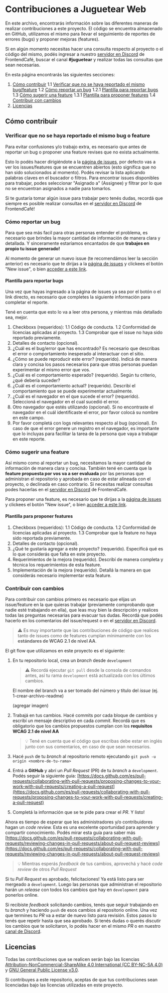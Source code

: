 # Contribuciones a Juguetear Web

En este archivo, encontrarás información sobre las diferentes maneras de realizar contribuciones a este proyecto. El código se encuentra almacenado en GitHub, utilizamos el mismo para llevar el seguimiento de reportes de errores (bugs) y proponer mejoras (features).

Si en algún momento necesitas hacer una consulta respecto al proyecto o el código del mismo, podés ingresar a nuestro [servidor en Discord](https://discord.com/invite/frontendcafe) de FrontendCafé, buscar el canal **#juguetear** y realizar todas las consultas que sean necesarias.

<!-- TODO Update link -->

En esta página encontrarás las siguientes secciones:

1. [Cómo contribuir](#cómo-contribuir)
   1.1 [Verificar que no se haya reportado el mismo bug/feature](#verificar-que-no-se-haya-reportado-el-mismo-bug-o-feature)
   1.2 [Cómo reportar un bug](#cómo-reportar-un-bug)
   1.2.1 [Plantilla para reportar bugs](#plantilla-para-reportar-bugs)
   1.3 [Cómo sugerir una feature](#cómo-sugerir-una-feature)
   1.3.1 [Plantilla para proponer features](#plantilla-para-proponer-features)
   1.4 [Contribuir con cambios](#contribuir-con-cambios)
2. [Licencias](#licencias)

## Cómo contribuir

### Verificar que no se haya reportado el mismo bug o feature

Para evitar confusiones y/o trabajo extra, es necesario que antes de reportar un bug o proponer una feature revises que no exista actualmente.

Esto lo podés hacer dirigiéndote a la [página de issues](https://github.com/Juguetear/juguetear-web/issues), por defecto vas a ver los issues/features que se encuentren abiertos (esto significa que no han sido solucionados al momento). Podés revisar la lista aplicando palabras claves en el buscador o filtros. Para encontrar issues disponibles para trabajar, podes seleccionar "Asignado a" (Assignee) y filtrar por lo que no se encuentran asignados a nadie para tomarlos.

Si te gustaría tomar algún issue para trabajar pero tenés dudas, recordá que siempre es posible realizar consultas en el [servidor en Discord](https://discord.com/invite/frontendcafe) de FrontendCafé!

### Cómo reportar un bug

Para que sea más facil para otras personas entender el problema, es necesario que brindes la mayor cantidad de información de manera clara y detallada. Y sinceramente estaríamos encantados de que **trabajes en propio tu issue generado!**

Al momento de generar un nuevo issue (te recomendámos leer la sección anterior) es necesario que te dirijas a la [página de issues](https://github.com/Juguetear/juguetear-web/issues) y clickees el botón "New issue", o bien [acceder a este link](https://github.com/Juguetear/juguetear-web/issues/new).

<!-- TODO Update direct link -->

#### Plantilla para reportar bugs

Una vez que hayas ingresado a la página de issues ya sea por el botón o el link directo, es necesario que completes la siguiente información para completar el reporte.

Tené en cuenta que esto lo va a leer otra persona, y mientras más detallado sea, mejor.

1. Checkboxs (requeridos):
   1.1 Código de conducta.
   1.2 Conformidad de licencias aplicadas al proyecto.
   1.3 Comprobar que el issue no haya sido reportado previamente.
2. Detalles de contacto (opcional).
3. ¿Cuál es el bug/error que has encontrado?
   Es necesario que describas el error o comportamiento inesperado al interactuar con el sitio.
4. ¿Cómo se puede reproducir este error? (requerido).
   Indicá de manera clara y concisa los pasos necesarios para que otras personas puedan experimentar el mismo error que vos.
5. ¿Cuál es el comportamiento esperado? (requerido).
   Según tu criterio, ¿qué debería suceder?
6. ¿Cuál es el comportamiento actual? (requerido).
   Describí el comportamiento que se puede experimentar actualmente.
7. ¿Cuál es el navegador en el que sucede el error? (requerido).
   Seleccioná el navegador en el cual sucedió el error.
8. Otro navegador que estés utilizando (opcional).
   Si no encontraste el navegador en el cuál identificaste el error, por favor colocá su nombre en este campo.
9. Por favor completá con logs relevantes respecto al bug (opcional).
   En caso de que el error genere un registro en el navegador, es importante que lo incluyas para facilitar la tarea de la persona que vaya a trabajar en este reporte.

### Cómo sugerir una feature

Así mismo como al reportar un bug, necesitamos la mayor cantidad de información de manera clara y concisa. También tené en cuenta que la **feature propuesta por vos va a ser evaluada** por las personas que administran el repositorio y aprobada en caso de estar alineada con el proyecto, o declinada en caso contrario. Si necesitas realizar consultas podes hacerlas en el [servidor en Discord](https://discord.com/invite/frontendcafe) de FrontendCafé.

Para proponer una feature, es necesario que te dirijas a la [página de issues](https://github.com/Juguetear/juguetear-web/issues) y clickees el botón "New issue", o bien [acceder a este link](https://github.com/Juguetear/juguetear-web/issues/new/choose).

<!-- TODO Update direct link -->

#### Plantilla para proponer features

1. Checkboxs (requeridos):
   1.1 Código de conducta.
   1.2 Conformidad de licencias aplicadas al proyecto.
   1.3 Comprobar que la feature no haya sido reportada previamente.
2. Detalles de contacto (opcional).
3. ¿Qué te gustaría agregar a este proyecto? (requerido).
   Especificá qué es lo que considerás que falta en este proyecto.
4. Requerimientos de la mejora (requerido).
   Describí de manera completa y técnica los requerimientos de esta feature.
5. Implementación de la mejora (requerido).
   Detallá la manera en que considerás necesario implementar esta feature.

### Contribuir con cambios

Para contribuir con cambios primero es necesario que elijas un issue/feature en la que quieras trabajar (previamente comprobando que nadie esté trabajando en ella), que leas muy bien la descripción y realices todas las preguntas necesarias para evacuar tus dudas. Recordá que podés hacerlo en los comentarios del issue/request o en el [servidor en Discord](https://discord.com/invite/frontendcafe).

> ⚠️ Es muy importante que las contribuciones de código que realices tanto de issues como de features cumplan mínimamente con los **estándares de WCAG 2.1 de nivel AA**.

El git flow que utilizamos en este proyecto es el siguiente:

1. En tu repositorio local, crea un _branch_ desde `development`

   > ⚠️ Recordá ejecutar `git pull` desde la consola de comandos antes, así tu rama `development` está actualizada con los últimos cambios.

   El nombre del branch va a ser tomado del número y título del _issue_ (ej. 1-crear-archivo-readme)

   (agregar imagen)

2. Trabajá en tus cambios. Hacé commits por cada bloque de cambios y escribí un mensaje descriptivo en cada _commit_. Recordá que es obligatorio que los cambios propuestos cumplan con los **requisitos WCAG 2.1 de nivel AA**

   > 💡 Tené en cuenta que el código que escribas debe estar en inglés junto con sus comentarios, en caso de que sean necesarios.

3. Hacé `push` de tu _branch_ al repositorio remoto ejecutando `git push -u origin <nombre-de-tu-rama>`

4. Entrá a **GitHub** y abrí un _Pull Request_ (PR) de tu _branch_ a `development`. Podés seguir la siguiente guía: [https://docs.github.com/es/pull-requests/collaborating-with-pull-requests/proposing-changes-to-your-work-with-pull-requests/creating-a-pull-request](https://docs.github.com/es/pull-requests/collaborating-with-pull-requests/proposing-changes-to-your-work-with-pull-requests/creating-a-pull-request)

5. Completá la información que se te pide para crear el _PR_. Y listo!

Ahora es tiempo de esperar que les administradores y/o contribuidores hagan un _code review._ Esta es una excelente oportunidad para aprender y compartir conocimiento. Podés mirar esta guía para saber más [https://docs.github.com/es/pull-requests/collaborating-with-pull-requests/reviewing-changes-in-pull-requests/about-pull-request-reviews](https://docs.github.com/es/pull-requests/collaborating-with-pull-requests/reviewing-changes-in-pull-requests/about-pull-request-reviews)

> 💡 Mientras esperás _feedback_ de tus cambios, aprovechá y hacé _code review_ de otros _Pull Request_

Si tu _Pull Request_ es aprobado, felicitaciones! Ya está listo para ser mergeado a `development`. Luego las personas que administran el repositorio harán un _release_ con todos los cambios que hay en `development` para ponerlos online.

Si recibiste _feedback_ solicitando cambios, tenés que seguir trabajando en tu _branch_ y haciendo `push` de esos cambios al repositorio online. Una vez que termines tu _PR_ va a estar de nuevo listo para revisión. Estos pasos lo tenés que repetir hasta que sea aprobado. Si tenés dudas o querés discutir los cambios que te solicitaron, lo podés hacer en el mismo _PR_ o en nuestro [canal de Discord](https://discord.com/invite/frontendcafe).

## Licencias

Todas las contribuciones que se realicen serán bajo las licencias [Attribution-NonCommercial-ShareAlike 4.0 International (CC BY-NC-SA 4.0)](https://github.com/Juguetear/juguetear-web/blob/development/LICENSE-CC-BY-NC-SA) y [GNU General Public License v3.0](https://github.com/Juguetear/juguetear-web/blob/development/LICENSE).

Si contribuyes a este repositorio, aceptas de que tus contribuciones sean licenciadas bajo las licencias utilizadas en este proyecto.
